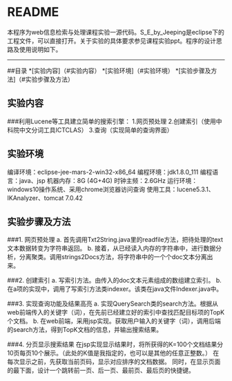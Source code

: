 README
===========================
本程序为web信息检索与处理课程实验一源代码。S_E_by_Jeeping是eclipse下的工程文件，可以直接打开。关于实验的具体要求参见课程实验ppt。程序的设计思路及使用说明如下。
****
##目录
*[实验内容]（#实验内容）
*[实验环境]（#实验环境）
*[实验步骤及方法]（#实验步骤及方法）

实验内容
------
###利用Lucene等工具建立简单的搜索引擎：
1.网页预处理
2.创建索引（使用中科院中文分词工具ICTCLAS）
3.查询（实现简单的查询界面）


实验环境
------
编译环境：eclipse-jee-mars-2-win32-x86_64
编程环境：jdk1.8.0_111
编程语言：java、jsp
机器内存：8G (4G+4G)
时钟主频：2.6GHz
运行环境：windows10操作系统、采用chrome浏览器访问查询
使用工具：lucene5.3.1、IKAnalyzer、tomcat 7.0.42


实验步骤及方法
------
###1.	网页预处理
a.	首先调用Txt2String.java里的readfile方法，把待处理的text文本数据转变为字符串返回。
b.	接着，从已经读入内存的字符串中，进行数据分析，分离聚类。调用strings2Docs方法，将字符串中的一个个doc文本分离出来。

###2.	创建索引
a.	写索引方法。由传入的doc文本元素组成的数组建立索引。
b.	在a项的实现中，调用了写索引方法类indexer。该类在java文件Indexer.java中。

###3.	实现查询功能及结果高亮
a.	实现QuerySearch类的search方法。根据从web前端传入的关键字（词），在先前已经建立好的索引中查找匹配目标项的TopK个文档。
b.	在web前端，采用jsp实现。获取用户输入的关键字（词），调用后端的search方法，得到TopK文档的信息，并输出搜索结果。

###4.	分页显示搜索结果
在jsp实现显示结果时，将所获得的K=100个文档结果分10页每页10个展示。（此处的K值是我指定的，也可以是其他的任意正整数。）
在每次显示之前，先获取当前页码，显示对应排序的文档数据。
同时，在显示页面的最下面，设计一个跳转前一页、后一页、最前页、最后页的快捷键。
